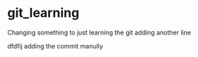 # git_learning

Changing something to just learning the git
adding another line

dfdfij
adding the commit manully
